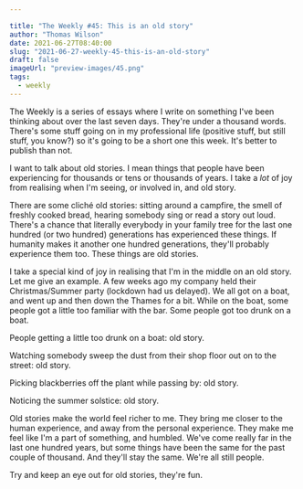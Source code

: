 ```yaml
---

title: "The Weekly #45: This is an old story"
author: "Thomas Wilson"
date: 2021-06-27T08:40:00
slug: "2021-06-27-weekly-45-this-is-an-old-story"
draft: false
imageUrl: "preview-images/45.png"
tags:
  - weekly
---
```


The Weekly is a series of essays where I write on something I've been thinking about over the last seven days. They're under a thousand words. There's some stuff going on in my professional life (positive stuff, but still stuff, you know?) so it's going to be a short one this week. It's better to publish than not.

I want to talk about old stories. I mean things that people have been experiencing for thousands or tens or thousands of years. I take a _lot_ of joy from realising when I'm seeing, or involved in, and old story.

There are some cliché old stories: sitting around a campfire, the smell of freshly cooked bread, hearing somebody sing or read a story out loud. There's a chance that literally everybody in your family tree for the last one hundred (or two hundred) generations has experienced these things. If humanity makes it another one hundred generations, they'll probably experience them too. These things are old stories.

I take a special kind of joy in realising that I'm in the middle on an old story. Let me give an example. A few weeks ago my company held their Christmas/Summer party (lockdown had us delayed). We all got on a boat, and went up and then down the Thames for a bit. While on the boat, some people got a little too familiar with the bar. Some people got too drunk on a boat.

People getting a little too drunk on a boat: old story.

Watching somebody sweep the dust from their shop floor out on to the street: old story.

Picking blackberries off the plant while passing by: old story.

Noticing the summer solstice: old story.

Old stories make the world feel richer to me. They bring me closer to the human experience, and away from the personal experience. They make me feel like I'm a part of something, and humbled. We've come really far in the last one hundred years, but some things have been the same for the past couple of thousand. And they'll stay the same. We're all still people.

Try and keep an eye out for old stories, they're fun.
